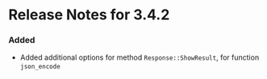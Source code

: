 # Release Notes for 3.4.2

### Added
- Added additional options for method `Response::ShowResult`, for function `json_encode`

